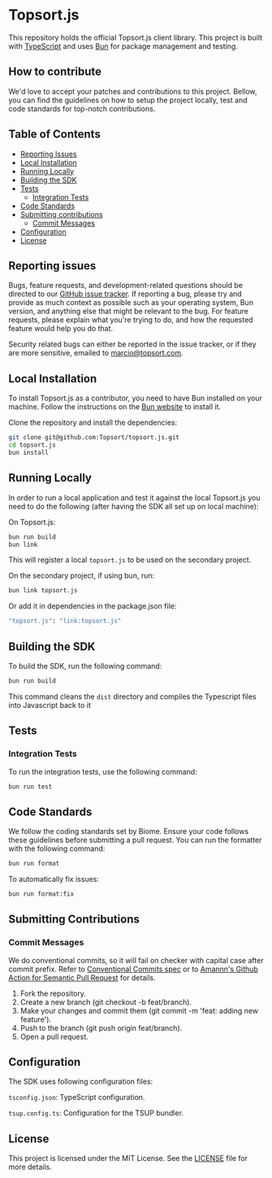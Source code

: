 # Topsort.js

This repository holds the official Topsort.js client library. This project is built with [TypeScript][typescript] and uses [Bun][bun] for package management and testing.

[typescript]: https://www.typescriptlang.org
[bun]: https://bun.sh/

## How to contribute

We'd love to accept your patches and contributions to this project. Bellow, you can find the guidelines on how to setup the project locally, test and code standards for top-notch contributions.

## Table of Contents

- [Reporting Issues](#reporting-issues)
- [Local Installation](#local-installation)
- [Running Locally](#running-locally)
- [Building the SDK](#building-the-sdk)
- [Tests](#tests)
  - [Integration Tests](#integration-tests)
- [Code Standards](#code-standards)
- [Submitting contributions](#submitting-contributions)
  - [Commit Messages](#commit-messages)
- [Configuration](#configuration)
- [License](#license)

## Reporting issues

Bugs, feature requests, and development-related questions should be directed to
our [GitHub issue tracker](https://github.com/Topsort/topsort.js/issues).  If
reporting a bug, please try and provide as much context as possible such as
your operating system, Bun version, and anything else that might be relevant to
the bug. For feature requests, please explain what you're trying to do, and
how the requested feature would help you do that.

Security related bugs can either be reported in the issue tracker, or if they
are more sensitive, emailed to <marcio@topsort.com>.

## Local Installation

To install Topsort.js as a contributor, you need to have Bun installed on your machine. Follow the instructions on the [Bun website](https://bun.sh/) to install it.

Clone the repository and install the dependencies:

```sh
git clone git@github.com:Topsort/topsort.js.git
cd topsort.js
bun install
```

## Running Locally

In order to run a local application and test it against the local Topsort.js you need to do the following (after having the SDK all set up on local machine):

On Topsort.js:
```bash
bun run build
bun link
```

This will register a local `topsort.js` to be used on the secondary project.

On the secondary project, if using bun, run:
```bash
bun link topsort.js
```
Or add it in dependencies in the package.json file:
```sh
"topsort.js": "link:topsort.js"
```

## Building the SDK

To build the SDK, run the following command:

```sh
bun run build
```

This command cleans the `dist` directory and compiles the Typescript files into Javascript back to it

## Tests

### Integration Tests

To run the integration tests, use the following command:

```sh
bun run test
```

## Code Standards

We follow the coding standards set by Biome. Ensure your code follows these guidelines before submitting a pull request. You can run the formatter with the following command:
```sh
bun run format
```

To automatically fix issues:
```sh
bun run format:fix
```

## Submitting Contributions
### Commit Messages

We do conventional commits, so it will fail on checker with capital case after commit prefix. Refer to [Conventional Commits spec](https://www.conventionalcommits.org/en/v1.0.0/) or to [Amannn's Github Action for Semantic Pull Request](https://github.com/amannn/action-semantic-pull-request) for details.

1. Fork the repository.
2. Create a new branch (git checkout -b feat/branch).
3. Make your changes and commit them (git commit -m 'feat: adding new feature').
4. Push to the branch (git push origin feat/branch).
5. Open a pull request.

## Configuration

The SDK uses following configuration files:

`tsconfig.json`: TypeScript configuration.

`tsup.config.ts`: Configuration for the TSUP bundler.

## License
This project is licensed under the MIT License. See the [LICENSE](LICENSE) file for more details.